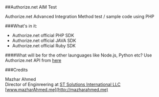 ##Authorize.net AIM Test

Authorize.net Advanced Integration Method test / sample code using PHP

###What's in it:

- Authorize.net official PHP SDK
- Authorize.net official JAVA SDK
- Authorize.net official Ruby SDK

####What will be for the other launguages like Node.js, Python etc?
Use Authorize.net API from [here](http://developer.authorize.net/api/reference/)

###Credits

Mazhar Ahmed<br>
Director of Enginreering at [ST Solutions International LLC](http://www.stsbd.com)<br>
[www.mazharAhmed.me](http://mazharahmed.me)
